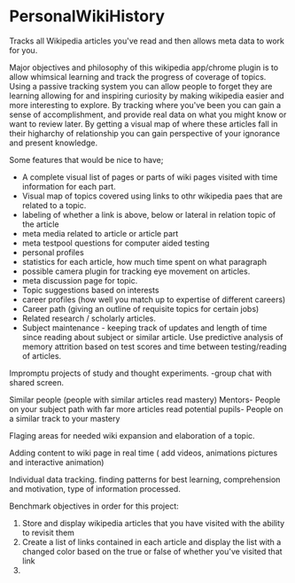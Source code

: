 PersonalWikiHistory
===================

Tracks all Wikipedia articles you've read and then allows meta data to work for you.

Major objectives and philosophy of this wikipedia app/chrome plugin is to allow whimsical learning and track the progress of coverage of topics. Using a passive tracking system you can allow people to forget they are learning allowing for and inspiring curiosity by making wikipedia easier and more interesting to explore. By tracking where you've been you can gain a sense of accomplishment, and provide real data on what you might know or want to review later. By getting a visual map of where these articles fall in their higharchy of relationship you can gain perspective of your ignorance and present knowledge. 

 Some features that would be nice to have;
- A complete visual list of pages or parts of wiki pages visited with time information for each part.
- Visual map of topics covered using links to othr wikipedia paes that are related to a topic.
- labeling of whether a link is above, below or lateral in relation topic of the article
- meta media related to article or article part
- meta testpool questions for computer aided testing 
- personal profiles
- statistics for each article, how much time spent on what paragraph
- possible camera plugin for tracking eye movement on articles.
- meta discussion page for topic.
- Topic suggestions based on interests
- career profiles (how well you match up to expertise of different careers)
- Career path (giving an outline of requisite topics for certain jobs)
- Related research / scholarly articles.
- Subject maintenance - keeping track of updates and length of time since reading about subject or similar article.  Use predictive analysis of memory attrition based on test scores and time between testing/reading of articles.

Impromptu projects of study and thought experiments.
-group chat with shared screen.

Similar people  (people with similar articles read mastery)
Mentors- People on your subject path with far more articles read
potential pupils- People on a similar track to your mastery 

Flaging areas for needed wiki expansion and elaboration of a topic.

Adding content to wiki page in real time ( add videos, animations pictures and interactive animation)

Individual data tracking. finding patterns for best learning, comprehension and motivation, type of information processed. 





Benchmark objectives in order for this project:

1. Store and display wikipedia articles that you have visited with the ability to revisit them
2. Create a list of links contained in each article and display the list with a changed color based on the true or false of whether you've visited that link
3. 
